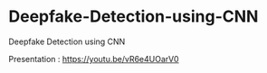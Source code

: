 # Deepfake-Detection-using-CNN
Deepfake Detection using CNN

Presentation : https://youtu.be/vR6e4UOarV0
